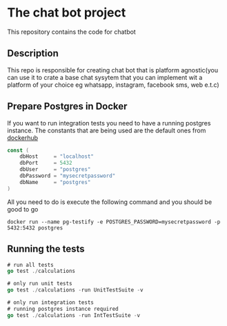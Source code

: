 # The chat bot project

This repository contains the code for chatbot 

## Description

This repo is responsible for creating chat bot that is platform agnostic(you can use it to crate a base chat sysytem that you can implement wit a platform of your choice eg whatsapp, instagram, facebook sms, web e.t.c)

## Prepare Postgres in Docker
If you want to run integration tests you need to have a running postgres instance. The constants that are being used are the default ones from [dockerhub](https://hub.docker.com/_/postgres)

```go
const (
	dbHost     = "localhost"
	dbPort     = 5432
	dbUser     = "postgres"
	dbPassword = "mysecretpassword"
	dbName     = "postgres"
)
```

All you need to do is execute the following command and you should be good to go

```
docker run --name pg-testify -e POSTGRES_PASSWORD=mysecretpassword -p 5432:5432 postgres
```

## Running the tests

```go
# run all tests
go test ./calculations

# only run unit tests
go test ./calculations -run UnitTestSuite -v

# only run integration tests
# running postgres instance required
go test ./calculations -run IntTestSuite -v
````

